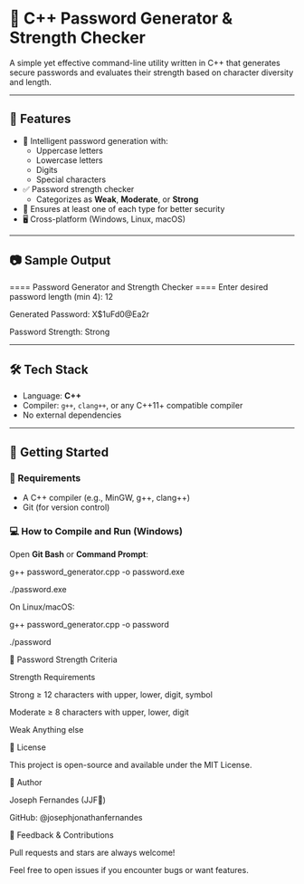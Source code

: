 # 🔐 C++ Password Generator & Strength Checker

A simple yet effective command-line utility written in C++ that generates secure passwords and evaluates their strength based on character diversity and length.

---

## 📌 Features

- 🧠 Intelligent password generation with:
  - Uppercase letters
  - Lowercase letters
  - Digits
  - Special characters
- ✅ Password strength checker
  - Categorizes as **Weak**, **Moderate**, or **Strong**
- 🔄 Ensures at least one of each type for better security
- 🖥️ Cross-platform (Windows, Linux, macOS)

---

## 📷 Sample Output
==== Password Generator and Strength Checker ====
Enter desired password length (min 4): 12

Generated Password: X$1uFd0@Ea2r

Password Strength: Strong


---

## 🛠️ Tech Stack

- Language: **C++**
- Compiler: `g++`, `clang++`, or any C++11+ compatible compiler
- No external dependencies

---

## 🚀 Getting Started

### 🔧 Requirements

- A C++ compiler (e.g., MinGW, g++, clang++)
- Git (for version control)

### 💻 How to Compile and Run (Windows)

Open **Git Bash** or **Command Prompt**:

g++ password_generator.cpp -o password.exe

./password.exe

On Linux/macOS:

g++ password_generator.cpp -o password

./password

🧠 Password Strength Criteria

Strength	Requirements

Strong	  ≥ 12 characters with upper, lower, digit, symbol

Moderate	≥ 8 characters with upper, lower, digit

Weak	    Anything else

📄 License

This project is open-source and available under the MIT License.

👤 Author

Joseph Fernandes (JJF🙂)

GitHub: @josephjonathanfernandes

💬 Feedback & Contributions

Pull requests and stars are always welcome!

Feel free to open issues if you encounter bugs or want features.

